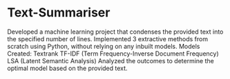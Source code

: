 # Text-Summariser
Developed a machine learning project that condenses the provided text into the specified number of lines.
Implemented 3 extractive methods from scratch using Python, without relying on any inbuilt models. 
Models Created:
Textrank
TF-IDF (Term Frequency-Inverse Document Frequency)
LSA (Latent Semantic Analysis)
Analyzed the outcomes to determine the optimal model based on the provided text.
